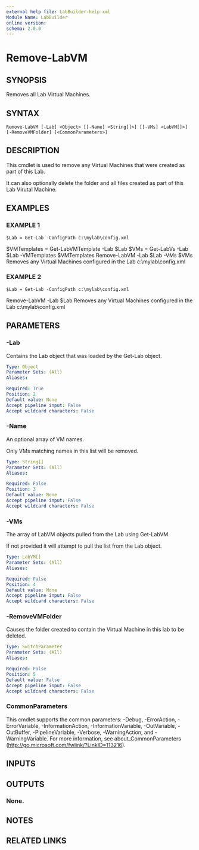 ```yaml
---
external help file: LabBuilder-help.xml
Module Name: LabBuilder
online version:
schema: 2.0.0
---
```


# Remove-LabVM

## SYNOPSIS
Removes all Lab Virtual Machines.

## SYNTAX

```
Remove-LabVM [-Lab] <Object> [[-Name] <String[]>] [[-VMs] <LabVM[]>] [-RemoveVMFolder] [<CommonParameters>]
```

## DESCRIPTION
This cmdlet is used to remove any Virtual Machines that were created as part of this
Lab.

It can also optionally delete the folder and all files created as part of this Lab
Virutal Machine.

## EXAMPLES

### EXAMPLE 1
```
$Lab = Get-Lab -ConfigPath c:\mylab\config.xml
```

$VMTemplates = Get-LabVMTemplate -Lab $Lab
$VMs = Get-LabVs -Lab $Lab -VMTemplates $VMTemplates
Remove-LabVM -Lab $Lab -VMs $VMs
Removes any Virtual Machines configured in the Lab c:\mylab\config.xml

### EXAMPLE 2
```
$Lab = Get-Lab -ConfigPath c:\mylab\config.xml
```

Remove-LabVM -Lab $Lab
Removes any Virtual Machines configured in the Lab c:\mylab\config.xml

## PARAMETERS

### -Lab
Contains the Lab object that was loaded by the Get-Lab object.

```yaml
Type: Object
Parameter Sets: (All)
Aliases:

Required: True
Position: 2
Default value: None
Accept pipeline input: False
Accept wildcard characters: False
```

### -Name
An optional array of VM names.

Only VMs matching names in this list will be removed.

```yaml
Type: String[]
Parameter Sets: (All)
Aliases:

Required: False
Position: 3
Default value: None
Accept pipeline input: False
Accept wildcard characters: False
```

### -VMs
The array of LabVM objects pulled from the Lab using Get-LabVM.

If not provided it will attempt to pull the list from the Lab object.

```yaml
Type: LabVM[]
Parameter Sets: (All)
Aliases:

Required: False
Position: 4
Default value: None
Accept pipeline input: False
Accept wildcard characters: False
```

### -RemoveVMFolder
Causes the folder created to contain the Virtual Machine in this lab to be deleted.

```yaml
Type: SwitchParameter
Parameter Sets: (All)
Aliases:

Required: False
Position: 5
Default value: False
Accept pipeline input: False
Accept wildcard characters: False
```

### CommonParameters
This cmdlet supports the common parameters: -Debug, -ErrorAction, -ErrorVariable, -InformationAction, -InformationVariable, -OutVariable, -OutBuffer, -PipelineVariable, -Verbose, -WarningAction, and -WarningVariable.
For more information, see about_CommonParameters (http://go.microsoft.com/fwlink/?LinkID=113216).

## INPUTS

## OUTPUTS

### None.
## NOTES

## RELATED LINKS
